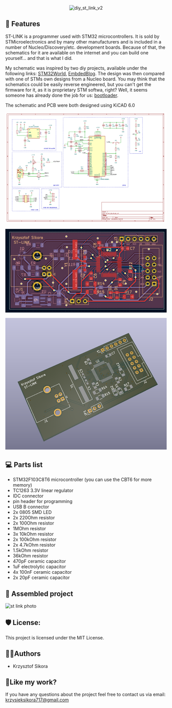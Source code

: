 <p align="center"><img src="https://socialify.git.ci/411568/diy_st_link_v2/image?description=1&name=1&pattern=Circuit+Board&theme=Dark" alt="diy_st_link_v2" width="640" height="320" /></p>


<h2>🧐 Features</h2>

ST-LINK is a programmer used with STM32 microcontrollers. It is sold by STMicroelectronics and by many other manufacturers and is included in a number of Nucleo/Discovery/etc. development boards.
Because of that, the schematics for it are available on the internet and you can build one yourself... and that is what I did.

My schematic was inspired by two diy projects, available under the following links: [STM32World](https://stm32world.com/wiki/DIY_STM32_Programmer_(ST-Link/V2-1)), [EmbdedBlog](https://embedblog.eu/?p=780). 
The design was then compared with one of STMs own designs from a Nucleo board.
You may think that the schematics could be easily reverse engineered, but you can't get the firmware for it, as it is proprietary STM softwa, right? Well, it seems someone has already done the job for us: [bootloader](https://github.com/Krakenw/Stlink-Bootloaders).

The schematic and PCB were both designed using KiCAD 6.0

![Schematic kicad](/images/schematic.png)

![PCB kicad](/images/pcb.png)

![3d view](/images/3dview.png)

<h2>💻 Parts list</h2>

* STM32F103C8T6 microcontroller (you can use the CBT6 for more memory)
* TC1263 3.3V linear regulator
* IDC connector
* pin header for programming
* USB B connector
* 2x 0805 SMD LED
* 2x 220Ohm resistor
* 2x 100Ohm resistor
* 1MOhm resistor
* 3x 10kOhm resistor
* 2x 100kOhm resistor
* 2x 4.7kOhm resistor
* 1.5kOhm resistor
* 36kOhm resistor
* 470pF ceramic capacitor
* 1uF electrolytic capacitor
* 4x 100nF ceramic capacitor
* 2x 20pF ceramic capacitor


<h2>📝 Assembled project</h2>

![st link photo](/images/assembled.jpg)


<h2>🛡️ License:</h2>

This project is licensed under the MIT License.


<h2> 🙋‍♂️Authors </h2>

- Krzysztof Sikora

<h2>💖Like my work?</h2>

If you have any questions about the project feel free to contact us via email: krzysieksikora717@gmail.com